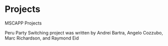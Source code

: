 # Projects
MSCAPP Projects

Peru Party Switching project was written by Andrei Bartra, Angelo Cozzubo, Marc Richardson, and Raymond Eid
